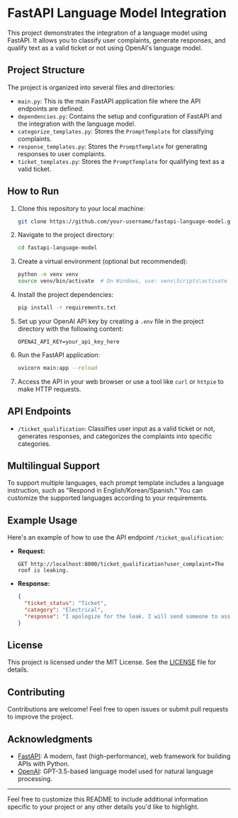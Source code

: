 # FastAPI Language Model Integration

This project demonstrates the integration of a language model using FastAPI. It allows you to classify user complaints, generate responses, and qualify text as a valid ticket or not using OpenAI's language model.

## Project Structure

The project is organized into several files and directories:

- `main.py`: This is the main FastAPI application file where the API endpoints are defined.
- `dependencies.py`: Contains the setup and configuration of FastAPI and the integration with the language model.
- `categorize_templates.py`: Stores the `PromptTemplate` for classifying complaints.
- `response_templates.py`: Stores the `PromptTemplate` for generating responses to user complaints.
- `ticket_templates.py`: Stores the `PromptTemplate` for qualifying text as a valid ticket.

## How to Run

1. Clone this repository to your local machine:

   ```bash
   git clone https://github.com/your-username/fastapi-language-model.git
   ```

2. Navigate to the project directory:

   ```bash
   cd fastapi-language-model
   ```

3. Create a virtual environment (optional but recommended):

   ```bash
   python -m venv venv
   source venv/bin/activate  # On Windows, use: venv\Scripts\activate
   ```

4. Install the project dependencies:

   ```bash
   pip install -r requirements.txt
   ```

5. Set up your OpenAI API key by creating a `.env` file in the project directory with the following content:

   ```
   OPENAI_API_KEY=your_api_key_here
   ```

6. Run the FastAPI application:

   ```bash
   uvicorn main:app --reload
   ```

7. Access the API in your web browser or use a tool like `curl` or `httpie` to make HTTP requests.

## API Endpoints

- `/ticket_qualification`: Classifies user input as a valid ticket or not, generates responses, and categorizes the complaints into specific categories.

## Multilingual Support

To support multiple languages, each prompt template includes a language instruction, such as "Respond in English/Korean/Spanish." You can customize the supported languages according to your requirements.

## Example Usage

Here's an example of how to use the API endpoint `/ticket_qualification`:

- **Request:**

  ```http
  GET http://localhost:8000/ticket_qualification?user_complaint=The roof is leaking.
  ```

- **Response:**

  ```json
  {
    "ticket_status": "Ticket",
    "category": "Electrical",
    "response": "I apologize for the leak. I will send someone to assess the damage and make any necessary repairs as soon as possible. Please let me know if there is any additional damage."
  }
  ```

## License

This project is licensed under the MIT License. See the [LICENSE](LICENSE) file for details.

## Contributing

Contributions are welcome! Feel free to open issues or submit pull requests to improve the project.

## Acknowledgments

- [FastAPI](https://fastapi.tiangolo.com/): A modern, fast (high-performance), web framework for building APIs with Python.
- [OpenAI](https://beta.openai.com/): GPT-3.5-based language model used for natural language processing.

---

Feel free to customize this README to include additional information specific to your project or any other details you'd like to highlight.
